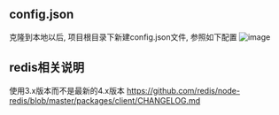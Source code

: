 
## config.json
克隆到本地以后, 项目根目录下新建config.json文件, 参照如下配置
![image](https://user-images.githubusercontent.com/48284901/154799686-4f29a4b5-16b1-4e4d-bb16-6b4c6a0ed56f.png)



## redis相关说明
使用3.x版本而不是最新的4.x版本
https://github.com/redis/node-redis/blob/master/packages/client/CHANGELOG.md
